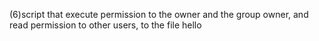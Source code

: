 (6)script that execute permission to the owner and the group owner, and read permission to other users, to the file hello
